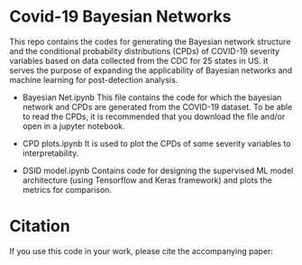 # Covid-19 Bayesian Networks
This repo contains the codes for generating the Bayesian network structure and the conditional probability distributions (CPDs) of COVID-19 severity variables based on data collected from the CDC for 25 states in US. It serves the purpose of expanding the applicability of Bayesian networks and machine learning for post-detection analysis.

* Bayesian Net.ipynb This file contains the code for which the bayesian network and CPDs are generated from the COVID-19 dataset. To be able to read the CPDs, it is recommended that you download the file and/or open in a jupyter notebook.

* CPD plots.ipynb It is used to plot the CPDs of some severity variables to interpretability.

* DSID model.ipynb Contains code for designing the supervised ML model architecture (using Tensorflow and Keras framework) and plots the metrics for comparison.

# Citation
If you use this code in your work, please cite the accompanying paper:
